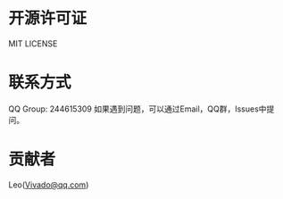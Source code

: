 # 开源许可证
MIT LICENSE
# 联系方式
QQ Group: 244615309
如果遇到问题，可以通过Email，QQ群，Issues中提问。
# 贡献者
Leo(Vivado@qq.com)